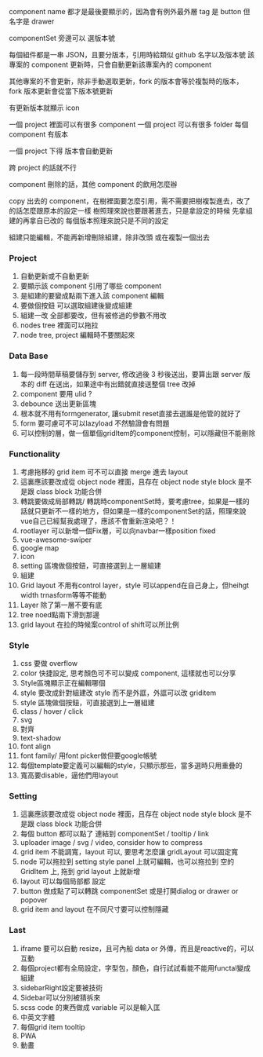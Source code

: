 component name 都才是最後要顯示的，因為會有例外最外層 tag 是 button 但名字是 drawer

componentSet 旁邊可以 選版本號

每個組件都是一串 JSON，且要分版本，引用時給類似 github 名字以及版本號
該專案的 component 更新時，只會自動更新該專案內的 component

其他專案的不會更新，除非手動選取更新，fork 的版本會等於複製時的版本，fork 版本更新會從當下版本號更新

有更新版本就顯示 icon

一個 project 裡面可以有很多 component
一個 project 可以有很多 folder
每個 component 有版本

一個 project 下得 版本會自動更新

跨 project 的話就不行

component 刪除的話，其他 component 的飲用怎麼辦

copy 出去的 component，在樹裡面要怎麼引用，需不需要把樹複製進去，改了的話怎麼跟原本的設定一樣
樹照理來說也要跟著進去，只是拿設定的時候 先拿組建的再拿自已改的
每個版本照理來說只是不同的設定

組建只能編輯，不能再新增刪除組建，除非改頭 或在複製一個出去

### Project

<ol>
<li>自動更新或不自動更新</li>  
<li>要顯示該 component 引用了哪些 component</li>
<li>是組建的要變成點兩下進入該 component 編輯</li>
<li>要做個按鈕 可以選取組建後變成組建</li>  
<li>組建一改 全部都要改，但有被修過的參數不用改</li>
<li>nodes tree 裡面可以拖拉</li>
<li>node tree, project 編輯時不要關起來</li>
</ol>

### Data Base

<ol>
<li>每一段時間草稿要儲存到 server, 修改過後 3 秒後送出，要算出跟 server 版本的 diff 在送出，如果途中有出錯就直接送整個 tree 改掉</li>
<li>component 要用 ulid ?</li>
<li>debounce 送出更新區塊</li>  
<li>根本就不用有formgenerator, 讓submit reset直接去選誰是他管的就好了</li>
<li>form 要可慮可不可以lazyload 不然驗證會有問題</li>
<li>可以控制的層，做一個單個gridItem的component控制，可以隱藏但不能刪除</li>
</ol>

### Functionality

<ol>
<li>考慮拖移的 grid item 可不可以直接 merge 進去 layout</li>
<li>這裏應該要改成從 object node 裡面，且存在 object node style block 是不是跟 class block 功能合併</li>  
<li>轉跳要做成局部轉跳/ 轉跳時componentSet時，要考慮tree，如果是一樣的話就只更新不一樣的地方，但如果是一樣的componentSet的話，照理來說vue自己已經幫我處理了，應該不會重新渲染吧？！</li>
<li>rootlayer 可以新增一個Fix層，可以向navbar一樣position fixed</li>
<li>vue-awesome-swiper</li>  
<li>google map</li>  
<li>icon</li>
<li>setting 區塊做個按鈕，可直接選到上一層組建</li>
<li>組建</li>
<li>Grid layout 不用有control layer，style 可以append在自己身上，但heihgt width trnasform等等不能動</li>
<li>Layer 除了第一層不要有底</li>
<li>tree noed點兩下滑到那邊</li>
<li>grid layout 在拉的時候案control of shift可以所比例</li>
</ol>

### Style

<ol>
<li>css 要做 overflow</li>
<li>color 快捷設定, 思考顏色可不可以變成 component, 這樣就也可以分享</li>
<li>Style區塊顯示正在編輯哪個</li>
<li>style 要改成針對組建改 style 而不是外誆，外誆可以改 griditem</li>
<li>style 區塊做個按鈕，可直接選到上一層組建</li>
<li>class / hover / click</li>  
<li>svg</li>
<li>對齊</li>
<li>text-shadow</li>
<li>font align</li>
<li>font family/ 用font picker做但要google帳號</li>
<li>每個template要定義可以編輯的style，只顯示那些，當多選時只用重疊的</li>
<li>寬高要disable，逼他們用layout</li>
</ol>

### Setting

<ol>
<li>這裏應該要改成從 object node 裡面，且存在 object node style block 是不是跟 class block 功能合併</li>
<li>每個 button 都可以點了 連結到 componentSet / tooltip / link</li>
<li>uploader image / svg / video, consider how to compress</li>
<li>grid item 不能調寬，layout 可以, 要思考怎麼讓 gridLayout 可以固定寬</li>
<li>node 可以拖拉到 setting style panel 上就可編輯，也可以拖拉到 空的 GridItem 上, 拖到 grid layout 上就新增</li>
<li>layout 可以每個局部都 設定</li>
<li>button 做成點了可以轉跳 componentSet 或是打開dialog or drawer or popover</li>
<li>grid item and layout 在不同尺寸要可以控制隱藏</li>
</ol>

### Last

<ol>
<li>iframe 要可以自動 resize，且可內船 data or 外傳，而且是reactive的，可以互動</li>
<li>每個project都有全局設定，字型包，顏色，自行試試看能不能用functal變成組建</li>
<li>sidebarRight設定要被技術</li>
<li>Sidebar可以分別被猜拆來</li>
<li>scss code 的東西做成 variable 可以是輸入匡</li>
<li>中英文字體</li>
<li>每個grid item tooltip</li>
<li>PWA</li>  
<li>動畫</li>
</ol>
